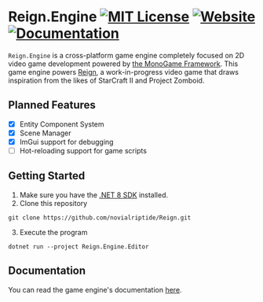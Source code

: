 # Reign.Engine [![MIT License](https://img.shields.io/github/license/novialriptide/Reign)](./LICENSE) [![Website](https://img.shields.io/website?up_message=online&down_message=offline&url=https://reigngame.net/)](https://reigngame.net/) [![Documentation](https://img.shields.io/website?label=docs&up_message=online&down_message=offline&url=https://engine.reigngame.net/)](https://engine.reigngame.net/)

`Reign.Engine` is a cross-platform game engine completely focused on 2D video game development powered by [the MonoGame Framework](https://monogame.net/). This game engine powers [Reign](https://reigngame.net/), a work-in-progress video game that draws inspiration from the likes of StarCraft II and Project Zomboid.

## Planned Features

- [x] Entity Component System
- [x] Scene Manager
- [x] ImGui support for debugging
- [ ] Hot-reloading support for game scripts

## Getting Started

1. Make sure you have the [.NET 8 SDK](https://dotnet.microsoft.com/en-us/download/dotnet/7.0) installed.
2. Clone this repository

```
git clone https://github.com/novialriptide/Reign.git
```

3. Execute the program

```
dotnet run --project Reign.Engine.Editor
```

## Documentation

You can read the game engine's documentation [here](https://engine.reigngame.net/).
